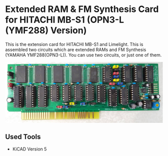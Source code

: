 # Extended RAM & FM Synthesis Card for HITACHI MB-S1 (OPN3-L (YMF288) Version)

This is the extension card for HITACHI MB-S1 and Limelight. This is assembled two circuits
which are extended RAMs and FM Synthesis (YAMAHA YMF288(OPN3-L)). You can use two circuits, or just one of them.

![Example of an assembling](assembling.jpg)

## Used Tools

* KiCAD Version 5
